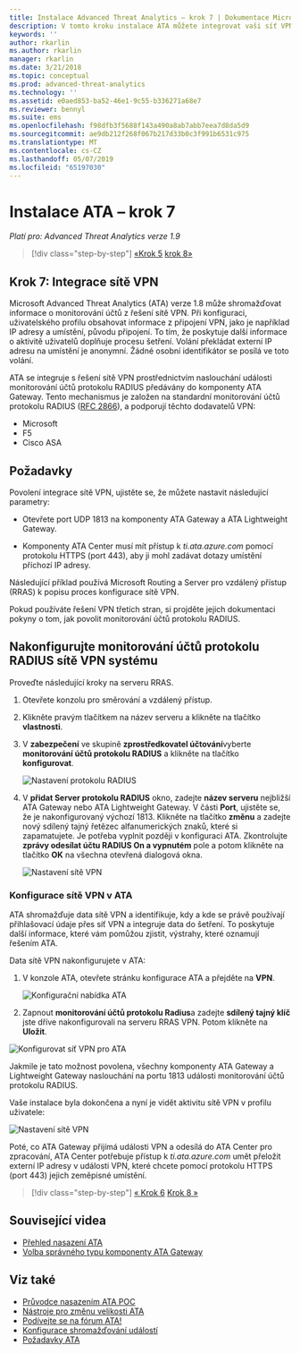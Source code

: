 ```yaml
---
title: Instalace Advanced Threat Analytics – krok 7 | Dokumentace Microsoftu
description: V tomto kroku instalace ATA můžete integrovat vaši síť VPN.
keywords: ''
author: rkarlin
ms.author: rkarlin
manager: rkarlin
ms.date: 3/21/2018
ms.topic: conceptual
ms.prod: advanced-threat-analytics
ms.technology: ''
ms.assetid: e0aed853-ba52-46e1-9c55-b336271a68e7
ms.reviewer: bennyl
ms.suite: ems
ms.openlocfilehash: f98dfb3f5688f143a490a8ab7abb7eea7d8da5d9
ms.sourcegitcommit: ae9db212f268f067b217d33b0c3f991b6531c975
ms.translationtype: MT
ms.contentlocale: cs-CZ
ms.lasthandoff: 05/07/2019
ms.locfileid: "65197030"
---
```

# <a name="install-ata---step-7"></a>Instalace ATA – krok 7

*Platí pro: Advanced Threat Analytics verze 1.9*

> [!div class="step-by-step"]
> [«Krok 5](install-ata-step5.md)
> [krok 8»](install-ata-step7.md)

## <a name="step-7-integrate-vpn"></a>Krok 7: Integrace sítě VPN

Microsoft Advanced Threat Analytics (ATA) verze 1.8 může shromažďovat informace o monitorování účtů z řešení sítě VPN. Při konfiguraci, uživatelského profilu obsahovat informace z připojení VPN, jako je například IP adresy a umístění, původu připojení. To tím, že poskytuje další informace o aktivitě uživatelů doplňuje procesu šetření. Volání překládat externí IP adresu na umístění je anonymní. Žádné osobní identifikátor se posílá ve toto volání.

ATA se integruje s řešení sítě VPN prostřednictvím naslouchání události monitorování účtů protokolu RADIUS předávány do komponenty ATA Gateway. Tento mechanismus je založen na standardní monitorování účtů protokolu RADIUS ([RFC 2866](https://tools.ietf.org/html/rfc2866)), a podporují těchto dodavatelů VPN:

-   Microsoft
-   F5
-   Cisco ASA

## <a name="prerequisites"></a>Požadavky

Povolení integrace sítě VPN, ujistěte se, že můžete nastavit následující parametry:

-   Otevřete port UDP 1813 na komponenty ATA Gateway a ATA Lightweight Gateway.

-   Komponenty ATA Center musí mít přístup k *ti.ata.azure.com* pomocí protokolu HTTPS (port 443), aby ji mohl zadávat dotazy umístění příchozí IP adresy.

Následující příklad používá Microsoft Routing a Server pro vzdálený přístup (RRAS) k popisu proces konfigurace sítě VPN.

Pokud používáte řešení VPN třetích stran, si projděte jejich dokumentaci pokyny o tom, jak povolit monitorování účtů protokolu RADIUS.

## <a name="configure-radius-accounting-on-the-vpn-system"></a>Nakonfigurujte monitorování účtů protokolu RADIUS sítě VPN systému

Proveďte následující kroky na serveru RRAS.
 
1.  Otevřete konzolu pro směrování a vzdálený přístup.
2.  Klikněte pravým tlačítkem na název serveru a klikněte na tlačítko **vlastnosti**.
3.  V **zabezpečení** ve skupině **zprostředkovatel účtování**vyberte **monitorování účtů protokolu RADIUS** a klikněte na tlačítko **konfigurovat**.

    ![Nastavení protokolu RADIUS](./media/radius-setup.png)

4.  V **přidat Server protokolu RADIUS** okno, zadejte **název serveru** nejbližší ATA Gateway nebo ATA Lightweight Gateway. V části **Port**, ujistěte se, že je nakonfigurovaný výchozí 1813. Klikněte na tlačítko **změnu** a zadejte nový sdílený tajný řetězec alfanumerických znaků, které si zapamatujete. Je potřeba vyplnit později v konfiguraci ATA. Zkontrolujte **zprávy odesílat účtu RADIUS On a vypnutém** pole a potom klikněte na tlačítko **OK** na všechna otevřená dialogová okna.
 
     ![Nastavení sítě VPN](./media/vpn-set-accounting.png)
     
### <a name="configure-vpn-in-ata"></a>Konfigurace sítě VPN v ATA

ATA shromažďuje data sítě VPN a identifikuje, kdy a kde se právě používají přihlašovací údaje přes síť VPN a integruje data do šetření. To poskytuje další informace, které vám pomůžou zjistit, výstrahy, které oznamují řešením ATA.

Data sítě VPN nakonfigurujete v ATA:

1. V konzole ATA, otevřete stránku konfigurace ATA a přejděte na **VPN**.
 
   ![Konfigurační nabídka ATA](./media/config-menu.png)

2. Zapnout **monitorování účtů protokolu Radius**a zadejte **sdílený tajný klíč** jste dříve nakonfigurovali na serveru RRAS VPN. Potom klikněte na **Uložit**.
 

  ![Konfigurovat síť VPN pro ATA](./media/vpn.png)


Jakmile je tato možnost povolena, všechny komponenty ATA Gateway a Lightweight Gateway naslouchání na portu 1813 události monitorování účtů protokolu RADIUS. 

Vaše instalace byla dokončena a nyní je vidět aktivitu sítě VPN v profilu uživatele:
 
   ![Nastavení sítě VPN](./media/vpn-user.png)

Poté, co ATA Gateway přijímá události VPN a odesílá do ATA Center pro zpracování, ATA Center potřebuje přístup k *ti.ata.azure.com* umět přeložit externí IP adresy v události VPN, které chcete pomocí protokolu HTTPS (port 443) jejich zeměpisné umístění.




> [!div class="step-by-step"]
> [« Krok 6](install-ata-step5.md)
> [Krok 8 »](install-ata-step7.md)



## <a name="related-videos"></a>Související videa
- [Přehled nasazení ATA](https://channel9.msdn.com/Shows/Microsoft-Security/Overview-of-ATA-Deployment-in-10-Minutes)
- [Volba správného typu komponenty ATA Gateway](https://channel9.msdn.com/Shows/Microsoft-Security/ATA-Deployment-Choose-the-Right-Gateway-Type)


## <a name="see-also"></a>Viz také
- [Průvodce nasazením ATA POC](http://aka.ms/atapoc)
- [Nástroje pro změnu velikosti ATA](http://aka.ms/aatpsizingtool)
- [Podívejte se na fórum ATA!](https://social.technet.microsoft.com/Forums/security/home?forum=mata)
- [Konfigurace shromažďování událostí](configure-event-collection.md)
- [Požadavky ATA](ata-prerequisites.md)

